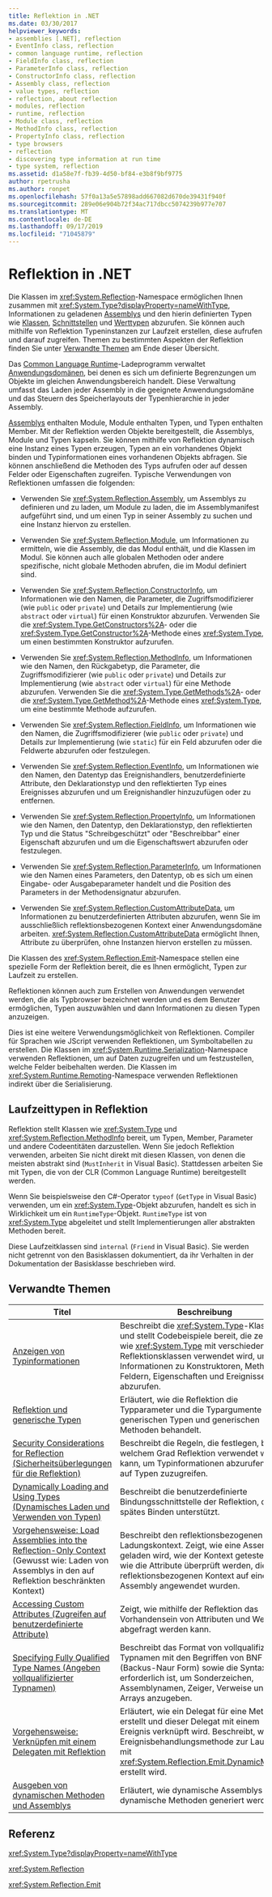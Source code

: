 ```yaml
---
title: Reflektion in .NET
ms.date: 03/30/2017
helpviewer_keywords:
- assemblies [.NET], reflection
- EventInfo class, reflection
- common language runtime, reflection
- FieldInfo class, reflection
- ParameterInfo class, reflection
- ConstructorInfo class, reflection
- Assembly class, reflection
- value types, reflection
- reflection, about reflection
- modules, reflection
- runtime, reflection
- Module class, reflection
- MethodInfo class, reflection
- PropertyInfo class, reflection
- type browsers
- reflection
- discovering type information at run time
- type system, reflection
ms.assetid: d1a58e7f-fb39-4d50-bf84-e3b8f9bf9775
author: rpetrusha
ms.author: ronpet
ms.openlocfilehash: 57f0a13a5e57898add667082d670de39431f940f
ms.sourcegitcommit: 289e06e904b72f34ac717dbcc5074239b977e707
ms.translationtype: MT
ms.contentlocale: de-DE
ms.lasthandoff: 09/17/2019
ms.locfileid: "71045879"
---
```

# <a name="reflection-in-net"></a>Reflektion in .NET

Die Klassen im <xref:System.Reflection>-Namespace ermöglichen Ihnen zusammen mit <xref:System.Type?displayProperty=nameWithType>, Informationen zu geladenen [Assemblys](../../standard/assembly/index.md) und den hierin definierten Typen wie [Klassen](../../standard/base-types/common-type-system.md#classes), [Schnittstellen](../../standard/base-types/common-type-system.md#interfaces) und [Werttypen](../../csharp/language-reference/keywords/value-types.md) abzurufen. Sie können auch mithilfe von Reflektion Typeninstanzen zur Laufzeit erstellen, diese aufrufen und darauf zugreifen. Themen zu bestimmten Aspekten der Reflektion finden Sie unter [Verwandte Themen](#related_topics) am Ende dieser Übersicht.
  
Das [Common Language Runtime](../../standard/clr.md)-Ladeprogramm verwaltet [Anwendungsdomänen](../app-domains/application-domains.md), bei denen es sich um definierte Begrenzungen um Objekte im gleichen Anwendungsbereich handelt. Diese Verwaltung umfasst das Laden jeder Assembly in die geeignete Anwendungsdomäne und das Steuern des Speicherlayouts der Typenhierarchie in jeder Assembly.  
  
[Assemblys](../app-domains/index.md) enthalten Module, Module enthalten Typen, und Typen enthalten Member. Mit der Reflektion werden Objekte bereitgestellt, die Assemblys, Module und Typen kapseln. Sie können mithilfe von Reflektion dynamisch eine Instanz eines Typen erzeugen, Typen an ein vorhandenes Objekt binden und Typinformationen eines vorhandenen Objekts abfragen. Sie können anschließend die Methoden des Typs aufrufen oder auf dessen Felder oder Eigenschaften zugreifen. Typische Verwendungen von Reflektionen umfassen die folgenden:  
  
- Verwenden Sie <xref:System.Reflection.Assembly>, um Assemblys zu definieren und zu laden, um Module zu laden, die im Assemblymanifest aufgeführt sind, und um einen Typ in seiner Assembly zu suchen und eine Instanz hiervon zu erstellen.  
  
- Verwenden Sie <xref:System.Reflection.Module>, um Informationen zu ermitteln, wie die Assembly, die das Modul enthält, und die Klassen im Modul. Sie können auch alle globalen Methoden oder andere spezifische, nicht globale Methoden abrufen, die im Modul definiert sind.  
  
- Verwenden Sie <xref:System.Reflection.ConstructorInfo>, um Informationen wie den Namen, die Parameter, die Zugriffsmodifizierer (wie `public` oder `private`) und Details zur Implementierung (wie `abstract` oder `virtual`) für einen Konstruktor abzurufen. Verwenden Sie die <xref:System.Type.GetConstructors%2A>- oder die <xref:System.Type.GetConstructor%2A>-Methode eines <xref:System.Type>, um einen bestimmten Konstruktor aufzurufen.  
  
- Verwenden Sie <xref:System.Reflection.MethodInfo>, um Informationen wie den Namen, den Rückgabetyp, die Parameter, die Zugriffsmodifizierer (wie `public` oder `private`) und Details zur Implementierung (wie `abstract` oder `virtual`) für eine Methode abzurufen. Verwenden Sie die <xref:System.Type.GetMethods%2A>- oder die <xref:System.Type.GetMethod%2A>-Methode eines <xref:System.Type>, um eine bestimmte Methode aufzurufen.  
  
- Verwenden Sie <xref:System.Reflection.FieldInfo>, um Informationen wie den Namen, die Zugriffsmodifizierer (wie `public` oder `private`) und Details zur Implementierung (wie `static`) für ein Feld abzurufen oder die Feldwerte abzurufen oder festzulegen.  
  
- Verwenden Sie <xref:System.Reflection.EventInfo>, um Informationen wie den Namen, den Datentyp das Ereignishandlers, benutzerdefinierte Attribute, den Deklarationstyp und den reflektierten Typ eines Ereignisses abzurufen und um Ereignishandler hinzuzufügen oder zu entfernen.  
  
- Verwenden Sie <xref:System.Reflection.PropertyInfo>, um Informationen wie den Namen, den Datentyp, den Deklarationstyp, den reflektierten Typ und die Status "Schreibgeschützt" oder "Beschreibbar" einer Eigenschaft abzurufen und um die Eigenschaftswert abzurufen oder festzulegen.  
  
- Verwenden Sie <xref:System.Reflection.ParameterInfo>, um Informationen wie den Namen eines Parameters, den Datentyp, ob es sich um einen Eingabe- oder Ausgabeparameter handelt und die Position des Parameters in der Methodensignatur abzurufen.  
  
- Verwenden Sie <xref:System.Reflection.CustomAttributeData>, um Informationen zu benutzerdefinierten Attributen abzurufen, wenn Sie im ausschließlich reflektionsbezogenen Kontext einer Anwendungsdomäne arbeiten. <xref:System.Reflection.CustomAttributeData> ermöglicht Ihnen, Attribute zu überprüfen, ohne Instanzen hiervon erstellen zu müssen.  
  
Die Klassen des <xref:System.Reflection.Emit>-Namespace stellen eine spezielle Form der Reflektion bereit, die es Ihnen ermöglicht, Typen zur Laufzeit zu erstellen.  
  
Reflektionen können auch zum Erstellen von Anwendungen verwendet werden, die als Typbrowser bezeichnet werden und es dem Benutzer ermöglichen, Typen auszuwählen und dann Informationen zu diesen Typen anzuzeigen.  
  
Dies ist eine weitere Verwendungsmöglichkeit von Reflektionen. Compiler für Sprachen wie JScript verwenden Reflektionen, um Symboltabellen zu erstellen. Die Klassen im <xref:System.Runtime.Serialization>-Namespace verwenden Reflektionen, um auf Daten zuzugreifen und um festzustellen, welche Felder beibehalten werden. Die Klassen im <xref:System.Runtime.Remoting>-Namespace verwenden Reflektionen indirekt über die Serialisierung.  
  
## <a name="runtime-types-in-reflection"></a>Laufzeittypen in Reflektion  
Reflektion stellt Klassen wie <xref:System.Type> und <xref:System.Reflection.MethodInfo> bereit, um Typen, Member, Parameter und andere Codeentitäten darzustellen. Wenn Sie jedoch Reflektion verwenden, arbeiten Sie nicht direkt mit diesen Klassen, von denen die meisten abstrakt sind (`MustInherit` in Visual Basic). Stattdessen arbeiten Sie mit Typen, die von der CLR (Common Language Runtime) bereitgestellt werden.  
  
Wenn Sie beispielsweise den C#-Operator `typeof` (`GetType` in Visual Basic) verwenden, um ein <xref:System.Type>-Objekt abzurufen, handelt es sich in Wirklichkeit um ein `RuntimeType`-Objekt. `RuntimeType` ist von <xref:System.Type> abgeleitet und stellt Implementierungen aller abstrakten Methoden bereit.  
  
Diese Laufzeitklassen sind `internal` (`Friend` in Visual Basic). Sie werden nicht getrennt von den Basisklassen dokumentiert, da ihr Verhalten in der Dokumentation der Basisklasse beschrieben wird.  
  
<a name="related_topics"></a>   

## <a name="related-topics"></a>Verwandte Themen  
  
|Titel|Beschreibung|  
|-----------|-----------------|  
|[Anzeigen von Typinformationen](viewing-type-information.md)|Beschreibt die <xref:System.Type>-Klasse und stellt Codebeispiele bereit, die zeigen, wie <xref:System.Type> mit verschiedenen Reflektionsklassen verwendet wird, um Informationen zu Konstruktoren, Methoden, Feldern, Eigenschaften und Ereignissen abzurufen.|  
|[Reflektion und generische Typen](reflection-and-generic-types.md)|Erläutert, wie die Reflektion die Typparameter und die Typargumente von generischen Typen und generischen Methoden behandelt.|  
|[Security Considerations for Reflection (Sicherheitsüberlegungen für die Reflektion)](security-considerations-for-reflection.md)|Beschreibt die Regeln, die festlegen, bis zu welchem Grad Reflektion verwendet werden kann, um Typinformationen abzurufen und auf Typen zuzugreifen.|  
|[Dynamically Loading and Using Types (Dynamisches Laden und Verwenden von Typen)](dynamically-loading-and-using-types.md)|Beschreibt die benutzerdefinierte Bindungsschnittstelle der Reflektion, die spätes Binden unterstützt.|  
|[Vorgehensweise: Load Assemblies into the Reflection-Only Context](how-to-load-assemblies-into-the-reflection-only-context.md) (Gewusst wie: Laden von Assemblys in den auf Reflektion beschränkten Kontext)|Beschreibt den reflektionsbezogenen Ladungskontext. Zeigt, wie eine Assembly geladen wird, wie der Kontext getestet und wie die Attribute überprüft werden, die im reflektionsbezogenen Kontext auf eine Assembly angewendet wurden.|  
|[Accessing Custom Attributes (Zugreifen auf benutzerdefinierte Attribute)](accessing-custom-attributes.md)|Zeigt, wie mithilfe der Reflektion das Vorhandensein von Attributen und Werten abgefragt werden kann.|  
|[Specifying Fully Qualified Type Names (Angeben vollqualifizierter Typnamen)](specifying-fully-qualified-type-names.md)|Beschreibt das Format von vollqualifizierten Typnamen mit den Begriffen von BNF (Backus-Naur Form) sowie die Syntax, die erforderlich ist, um Sonderzeichen, Assemblynamen, Zeiger, Verweise und Arrays anzugeben.|  
|[Vorgehensweise: Verknüpfen mit einem Delegaten mit Reflektion](how-to-hook-up-a-delegate-using-reflection.md)|Erläutert, wie ein Delegat für eine Methode erstellt und dieser Delegat mit einem Ereignis verknüpft wird. Beschreibt, wie eine Ereignisbehandlungsmethode zur Laufzeit mit <xref:System.Reflection.Emit.DynamicMethod> erstellt wird.|  
|[Ausgeben von dynamischen Methoden und Assemblys](emitting-dynamic-methods-and-assemblies.md)|Erläutert, wie dynamische Assemblys und dynamische Methoden generiert werden.|  
  
## <a name="reference"></a>Referenz  

<xref:System.Type?displayProperty=nameWithType>  
  
<xref:System.Reflection>  
  
<xref:System.Reflection.Emit>  
